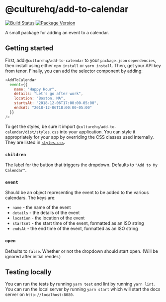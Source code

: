 # @culturehq/add-to-calendar

[![Build Status](https://travis-ci.com/CultureHQ/add-to-calendar.svg?branch=master)](https://travis-ci.com/CultureHQ/add-to-calendar)
[![Package Version](https://img.shields.io/npm/v/@culturehq/add-to-calendar.svg)](https://www.npmjs.com/package/@culturehq/add-to-calendar)

A small package for adding an event to a calendar.

## Getting started

First, add `@culturehq/add-to-calendar` to your `package.json` `dependencies`, then install using either `npm install` or `yarn install`. Then, get your API key from tenor. Finally, you can add the selector component by adding:

```javascript
<AddToCalendar
  event={{
    name: "Happy Hour",
    details: "Let's go after work",
    location: "Boston, MA",
    startsAt: "2018-12-06T17:00:00-05:00",
    endsAt: "2018-12-06T18:00:00-05:00"
  }}
/>
```

To get the styles, be sure it import `@culturehq/add-to-calendar/dist/styles.css` into your application. You can style it appropriately for your app by overriding the CSS classes used internally. They are listed in [`styles.css`](src/styles.css).

### `children`

The label for the button that triggers the dropdown. Defaults to `"Add to My Calendar"`.

### `event`

Should be an object representing the event to be added to the various calendars. The keys are:

* `name` - the name of the event
* `details` - the details of the event
* `location` - the location of the event
* `startsAt` - the start time of the event, formatted as an ISO string
* `endsAt` - the end time of the event, formatted as an ISO string

### `open`

Defaults to `false`. Whether or not the dropdown should start open. (Will be ignored after initial render.)

## Testing locally

You can run the tests by running `yarn test` and lint by running `yarn lint`. You can run the local server by running `yarn start` which will start the docs server on `http://localhost:8080`.
